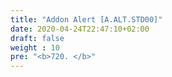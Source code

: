 ```yaml
---
title: "Addon Alert [A.ALT.STD00]"
date: 2020-04-24T22:47:10+02:00
draft: false
weight : 10
pre: "<b>720. </b>"
---
```


